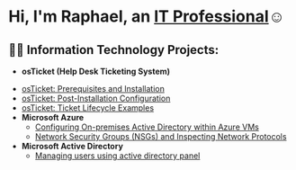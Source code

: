 <h1>Hi, I'm Raphael, an <a href="https://linkedin.com/in/Rcruz5">IT Professional</a>☺</h1>

<h2>👨‍💻 Information Technology Projects:</h2>

- <b>osTicket (Help Desk Ticketing System)</b>
<!-- 
-->
  - [osTicket: Prerequisites and Installation](https://github.com/rcruz04/osticket-prereqs)
  - [osTicket: Post-Installation Configuration](https://github.com/rcruz04/post-install-config)
  - [osTicket: Ticket Lifecycle Examples](https://github.com/rcrus04/ticket-lifecycle)
- <b>Microsoft Azure</b>
  - [Configuring On-premises Active Directory within Azure VMs](https://github.com/rcruz04/configure-ad)
  - [Network Security Groups (NSGs) and Inspecting Network Protocols](https://github.com/rcruz04/azure-network-protocols)
- <b>Microsoft Active Directory</b>
  - [Managing users using active directory panel](https://github.com/rcruz04/)



